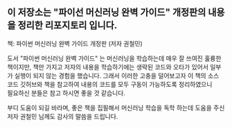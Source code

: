 ## 이 저장소는 "파이선 머신러닝 완벽 가이드" 개정판의 내용을 정리한 리포지토리 입니다.

책: 파이썬 머신러닝 완벽 가이드 개정판 (저자 권철민)

도서 "파이썬 머신러닝 완벽 가이드" 는 머신러닝을 학습하는데 매우 잘 쓰여진 훌륭한 책이지만, 
책만 가지고 저자의 내용을 학습하기에는 생략된 코드와 오타가 있어서 일부가 실행이 되지 않는 경험을 했습니다. 
그래서 이러한 고충을 덜어보고자 이 책의 소스 코드 깃허브와 책을 참고하여 내용의 코드를 모두 구동이 가능하도록 정리하였으니  
필요하신 분들은 참고 하시면 좋을 것 같습니다.

부디 도움이 되길 바라며, 좋은 책을 집필해서 머신러닝 학습을 독학 하는데 도움을 주신 저자 권철민 님께도 감사의 말씀을 드립니다.
